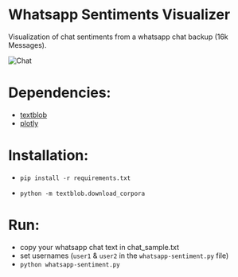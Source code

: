 # Whatsapp Sentiments Visualizer 
Visualization of chat sentiments from a whatsapp chat backup (16k Messages).

![Chat](whatsapp-sentiment/plot.png?raw=true "Plot of 16k messages from a chat")  

# Dependencies:  
 * [textblob](http://textblob.readthedocs.io/en/dev/index.html)
 * [plotly](https://plot.ly/python/)
# Installation:
* `pip install -r requirements.txt`

* `python -m textblob.download_corpora`  

# Run:

* copy your whatsapp chat text in chat_sample.txt
* set usernames (`user1` & `user2` in the `whatsapp-sentiment.py` file)  
* `python whatsapp-sentiment.py`